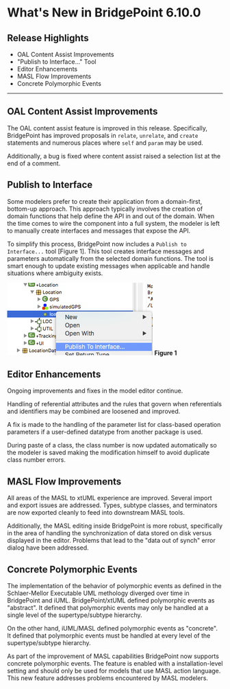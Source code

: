 What's New in BridgePoint 6.10.0
========================

Release Highlights
-------
* OAL Content Assist Improvements 
* "Publish to Interface..." Tool
* Editor Enhancements
* MASL Flow Improvements  
* Concrete Polymorphic Events

-------------------------------------------------------------------------------

OAL Content Assist Improvements
------
The OAL content assist feature is improved in this release.  Specifically, BridgePoint has improved 
proposals in `relate`, `unrelate`, and `create` statements and numerous places where `self` and `param` 
may be used.  

Additionally, a bug is fixed where content assist raised a selection list at the end of a comment.  


Publish to Interface
------
Some modelers prefer to create their application from a domain-first, bottom-up approach.  This approach typically
involves the creation of domain functions that help define the API in and out of the domain.  When the time comes to
wire the component into a full system, the modeler is left to manually create interfaces and messages that expose 
the API.  

To simplify this process, BridgePoint now includes a `Publish to Interface...` tool [Figure 1].  This tool creates 
interface messages and parameters automatically from the selected domain functions.  The tool is smart enough to 
update existing messages when applicable and handle situations where ambiguity exists.

![Publish to Interface](publish_to_interface.png)
__Figure 1__  


Editor Enhancements
------
Ongoing improvements and fixes in the model editor continue.  

Handling of referential attributes and the rules that govern when referentials and identifiers may be combined
are loosened and improved.   

A fix is made to the handling of the parameter list for class-based operation parameters if a user-defined 
datatype from another package is used.   

During paste of a class, the class number is now updated automatically so the modeler is saved making the modification
himself to avoid duplicate class number errors.    


MASL Flow Improvements  
------
All areas of the MASL to xtUML experience are improved. Several import and export issues are addressed. Types,
subtype classes, and terminators are now exported cleanly to feed into downstream MASL tools.   

Additionally, the MASL editing inside BridgePoint is more robust, specifically in the area of handling the 
synchronization of data stored on disk versus displayed in the editor.  Problems that lead to the "data out of synch" 
error dialog   have been addressed.  


Concrete Polymorphic Events
------
The implementation of the behavior of polymorphic events as defined in the Schlaer-Mellor Executable 
UML methology diverged over time in BridgePoint and iUML.  BridgePoint/xtUML defined polymorphic events 
as "abstract".  It defined that polymorphic events may only be handled at a single level of the supertype/subtype
hierarchy.  

On the other hand, iUML/MASL defined polymorphic events as "concrete".  It defined that polymorphic events must
be handled at every level of the supertype/subtype hierarchy.  

As part of the improvement of MASL capabilities BridgePoint now supports concrete polymorphic events.  The feature
is enabled with a installation-level setting and should only be used for models that use MASL action language. This 
new feature addresses problems encountered by MASL modelers.   


